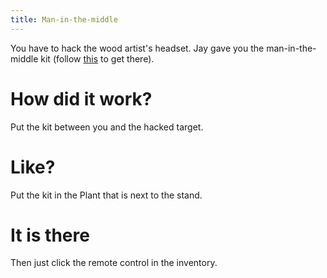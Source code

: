 ```yaml
---
title: Man-in-the-middle
---
```


You have to hack the wood artist's headset. Jay gave you the man-in-the-middle kit (follow [this](120-shield.md) to get there).

# How did it work?
Put the kit between you and the hacked target.

# Like?
Put the kit in the Plant that is next to the stand.

# It is there
Then just click the remote control in the inventory.
